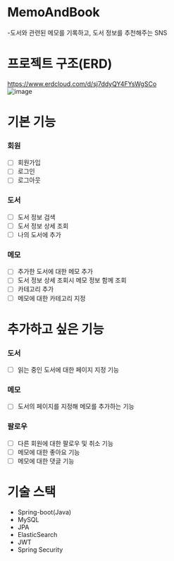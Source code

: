 # MemoAndBook 
-도서와 관련된 메모를 기록하고, 도서 정보를 추천해주는 SNS <br>
# 프로젝트 구조(ERD) <br>
https://www.erdcloud.com/d/sj7ddyQY4FYsWgSCo <br>
![image](https://user-images.githubusercontent.com/71738723/236977334-9c07641d-9411-421a-8f91-90227bbd0cd4.png)

# 기본 기능
### 회원
- [ ] 회원가입
- [ ] 로그인
- [ ] 로그아웃
### 도서
- [ ] 도서 정보 검색
- [ ] 도서 정보 상세 조회
- [ ] 나의 도서에 추가
### 메모
- [ ] 추가한 도서에 대한 메모 추가
- [ ] 도서 정보 상세 조회시 메모 정보 함께 조회
- [ ] 카테고리 추가
- [ ] 메모에 대한 카테고리 지정

# 추가하고 싶은 기능
### 도서
- [ ] 읽는 중인 도서에 대한 페이지 지정 기능
### 메모
- [ ] 도서의 페이지를 지정해 메모를 추가하는 기능
### 팔로우
- [ ] 다른 회원에 대한 팔로우 및 취소 기능
- [ ] 메모에 대한 좋아요 기능
- [ ] 메모에 대한 댓글 기능

# 기술 스택
- Spring-boot(Java)
- MySQL
- JPA
- ElasticSearch
- JWT
- Spring Security

